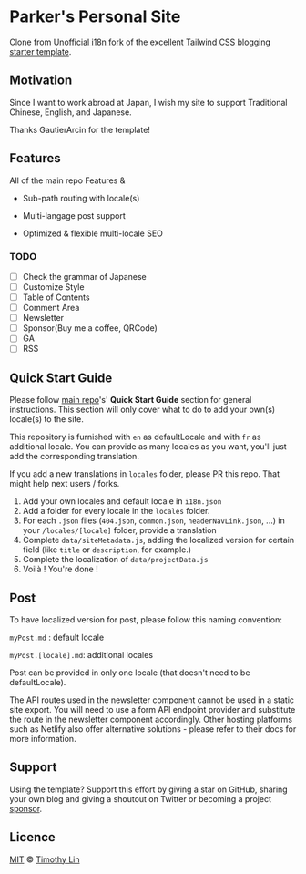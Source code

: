 # Parker's Personal Site

Clone from [Unofficial i18n fork](<(https://github.com/GautierArcin/i18n-tailwind-nextjs-starter-blog)>) of the excellent [Tailwind CSS blogging starter template](https://github.com/timlrx/tailwind-nextjs-starter-blog).

<!-- TODO: PR to the Example List-->

## Motivation

Since I want to work abroad at Japan, I wish my site to support Traditional Chinese, English, and Japanese.

Thanks GautierArcin for the template!

## Features

All of the main repo Features &

- Sub-path routing with locale(s)

- Multi-langage post support

- Optimized & flexible multi-locale SEO

### TODO

- [ ] Check the grammar of Japanese
- [ ] Customize Style
- [ ] Table of Contents
- [ ] Comment Area
- [ ] Newsletter
- [ ] Sponsor(Buy me a coffee, QRCode)
- [ ] GA
- [ ] RSS

## Quick Start Guide

Please follow [main repo](https://github.com/timlrx/tailwind-nextjs-starter-blog)'s' **Quick Start Guide** section for general instructions. This section will only cover what to do to add your own(s) locale(s) to the site.

This repository is furnished with `en` as defaultLocale and with `fr` as additional locale. You can provide as many locales as you want, you'll just add the corresponding translation.

If you add a new translations in `locales` folder, please PR this repo. That might help next users / forks.

1. Add your own locales and default locale in `i18n.json`
2. Add a folder for every locale in the `locales` folder.
3. For each `.json` files (`404.json`, `common.json`, `headerNavLink.json`, ...) in your `/locales/[locale]` folder, provide a translation
4. Complete `data/siteMetadata.js`, adding the localized version for certain field (like `title` or `description`, for example.)
5. Complete the localization of `data/projectData.js`
6. Voilà ! You're done !

## Post

To have localized version for post, please follow this naming convention:

`myPost.md` : default locale

`myPost.[locale].md`: additional locales

Post can be provided in only one locale (that doesn't need to be defaultLocale).

The API routes used in the newsletter component cannot be used in a static site export. You will need to use a form API endpoint provider and substitute the route in the newsletter component accordingly. Other hosting platforms such as Netlify also offer alternative solutions - please refer to their docs for more information.

## Support

Using the template? Support this effort by giving a star on GitHub, sharing your own blog and giving a shoutout on Twitter or becoming a project [sponsor](https://github.com/sponsors/timlrx).

## Licence

[MIT](https://github.com/timlrx/tailwind-nextjs-starter-blog/blob/master/LICENSE) © [Timothy Lin](https://www.timlrx.com)
